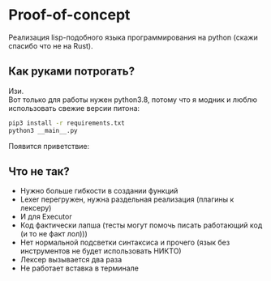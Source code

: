# Proof-of-concept

Реализация lisp-подобного языка программирования на python (скажи спасибо что не на Rust).

## Как руками потрогать?

Изи.  
Вот только для работы нужен python3.8, 
потому что я модник 
и люблю использовать свежие версии питона:
```bash
pip3 install -r requirements.txt
python3 __main__.py
```
Появится приветствие:



## Что не так?
* Нужно больше гибкости в создании функций
* Lexer перегружен, нужна раздельная реализация (плагины к лексеру)
* И для Executor
* Код фактически лапша (тесты могут помочь писать работающий код (и то не факт лол)))
* Нет нормальной подсветки синтаксиса и прочего (язык без инструментов не будет использовать НИКТО)
* Лексер вызывается два раза
* Не работает вставка в терминале